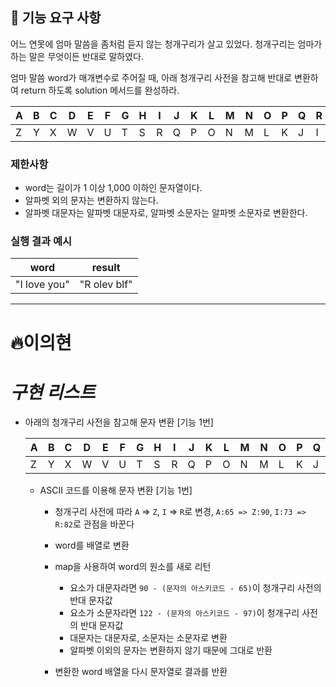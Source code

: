 ## 🚀 기능 요구 사항

어느 연못에 엄마 말씀을 좀처럼 듣지 않는 청개구리가 살고 있었다. 청개구리는 엄마가 하는 말은 무엇이든 반대로 말하였다.

엄마 말씀 word가 매개변수로 주어질 때, 아래 청개구리 사전을 참고해 반대로 변환하여 return 하도록 solution 메서드를 완성하라.

| A   | B   | C   | D   | E   | F   | G   | H   | I   | J   | K   | L   | M   | N   | O   | P   | Q   | R   | S   | T   | U   | V   | W   | X   | Y   | Z   |
| --- | --- | --- | --- | --- | --- | --- | --- | --- | --- | --- | --- | --- | --- | --- | --- | --- | --- | --- | --- | --- | --- | --- | --- | --- | --- |
| Z   | Y   | X   | W   | V   | U   | T   | S   | R   | Q   | P   | O   | N   | M   | L   | K   | J   | I   | H   | G   | F   | E   | D   | C   | B   | A   |

### 제한사항

- word는 길이가 1 이상 1,000 이하인 문자열이다.
- 알파벳 외의 문자는 변환하지 않는다.
- 알파벳 대문자는 알파벳 대문자로, 알파벳 소문자는 알파벳 소문자로 변환한다.

### 실행 결과 예시

| word         | result       |
| ------------ | ------------ |
| "I love you" | "R olev blf" |

---

# 🔥이의현

# _구현 리스트_

- 아래의 청개구리 사전을 참고해 문자 변환 [기능 1번]

  | A   | B   | C   | D   | E   | F   | G   | H   | I   | J   | K   | L   | M   | N   | O   | P   | Q   | R   | S   | T   | U   | V   | W   | X   | Y   | Z   |
  | --- | --- | --- | --- | --- | --- | --- | --- | --- | --- | --- | --- | --- | --- | --- | --- | --- | --- | --- | --- | --- | --- | --- | --- | --- | --- |
  | Z   | Y   | X   | W   | V   | U   | T   | S   | R   | Q   | P   | O   | N   | M   | L   | K   | J   | I   | H   | G   | F   | E   | D   | C   | B   | A   |

  - ASCII 코드를 이용해 문자 변환 [기능 1번]

    - 청개구리 사전에 따라 `A` => `Z`, `I` => `R`로 변경, `A:65 => Z:90`, `I:73 => R:82`로 관점을 바꾼다
    - word를 배열로 변환
    - map을 사용하여 word의 원소를 새로 리턴

      - 요소가 대문자라면 `90 - (문자의 아스키코드 - 65)`이 청개구리 사전의 반대 문자값
      - 요소가 소문자라면 `122 - (문자의 아스키코드 - 97)`이 청개구리 사전의 반대 문자값
      - 대문자는 대문자로, 소문자는 소문자로 변환
      - 알파벳 이외의 문자는 변환하지 않기 때문에 그대로 반환

    - 변환한 word 배열을 다시 문자열로 결과를 반환
